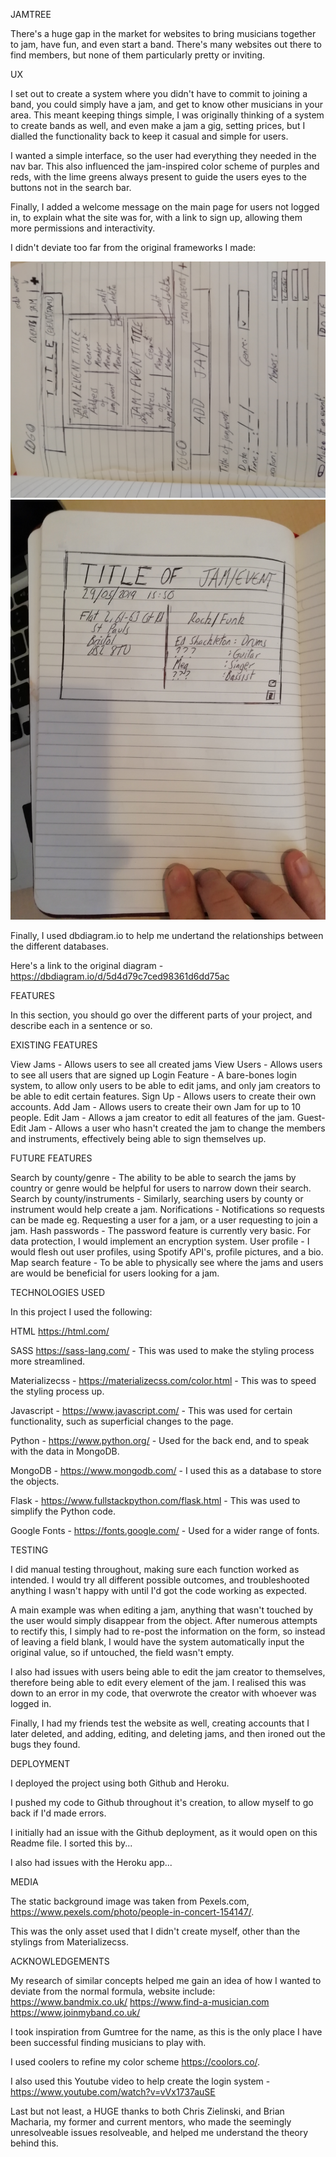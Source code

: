 JAMTREE

There's a huge gap in the market for websites to bring musicians together to jam, have fun, and even start a band.
There's many websites out there to find members, but none of them particularly pretty or inviting.

UX

I set out to create a system where you didn't have to commit to joining a band, you could simply have a jam, and get to know other
musicians in your area. This meant keeping things simple, I was originally thinking of a system to create bands as well,
and even make a jam a gig, setting prices, but I dialled the functionality back to keep it casual and simple for users.

I wanted a simple interface, so the user had everything they needed in the nav bar. This also influenced the
jam-inspired color scheme of purples and reds, with the lime greens always present to guide the users eyes to the
buttons not in the search bar.

Finally, I added a welcome message on the main page for users not logged in, to explain what the site was for, 
with a link to sign up, allowing them more permissions and interactivity.

I didn't deviate too far from the original frameworks I made:

![alt text](/static/images/IMG_20190531_122737.jpg)
![alt text](/static/images/IMG_20190531_122747.jpg)

Finally, I used dbdiagram.io to help me undertand the relationships between the different databases.

Here's a link to the original diagram - https://dbdiagram.io/d/5d4d79c7ced98361d6dd75ac

FEATURES

In this section, you should go over the different parts of your project, and describe each in a sentence or so.

EXISTING FEATURES

View Jams - Allows users to see all created jams
View Users - Allows users to see all users that are signed up
Login Feature - A bare-bones login system, to allow only users to be able to edit jams, and only jam creators to be able to edit
certain features.
Sign Up - Allows users to create their own accounts.
Add Jam - Allows users to create their own Jam for up to 10 people.
Edit Jam - Allows a jam creator to edit all features of the jam.
Guest-Edit Jam - Allows a user who hasn't created the jam to change the members and instruments,
effectively being able to sign themselves up.

FUTURE FEATURES

Search by county/genre - The ability to be able to search the jams by country or genre would be helpful for users to
narrow down their search.
Search by county/instruments - Similarly, searching users by county or instrument would help create a jam.
Norifications - Notifications so requests can be made eg. Requesting a user for a jam, or a user requesting to join a jam.
Hash passwords - The password feature is currently very basic. For data protection, I would implement an encryption system.
User profile - I would flesh out user profiles, using Spotify API's, profile pictures, and a bio.
Map search feature - To be able to physically see where the jams and users are would be beneficial for users looking for a jam.

TECHNOLOGIES USED

In this project I used the following:

HTML https://html.com/

SASS https://sass-lang.com/ - This was used to make the styling process more streamlined.

Materializecss - https://materializecss.com/color.html - This was to speed the styling process up.

Javascript - https://www.javascript.com/ - This was used for certain functionality, such as superficial changes to the page.

Python - https://www.python.org/ - Used for the back end, and to speak with the data in MongoDB.

MongoDB - https://www.mongodb.com/ - I used this as a database to store the objects.

Flask - https://www.fullstackpython.com/flask.html - This was used to simplify the Python code.

Google Fonts - https://fonts.google.com/ - Used for a wider range of fonts.

TESTING

I did manual testing throughout, making sure each function worked as intended. I would try all different possible outcomes, and
troubleshooted anything I wasn't happy with until I'd got the code working as expected.

A main example was when editing a jam, anything that wasn't touched by the user would simply disappear from the object. After
numerous attempts to rectify this, I simply had to re-post the information on the form, so instead of leaving a field blank,
I would have the system automatically input the original value, so if untouched, the field wasn't empty.

I also had issues with users being able to edit the jam creator to themselves, therefore being able to edit every element of 
the jam. I realised this was down to an error in my code, that overwrote the creator with whoever was logged in.

Finally, I had my friends test the website as well, creating accounts that I later deleted, and adding, editing, and deleting jams,
and then ironed out the bugs they found.

DEPLOYMENT

I deployed the project using both Github and Heroku.

I pushed my code to Github throughout it's creation, to allow myself to go back if I'd made errors.

I initially had an issue with the Github deployment, as it would open on this Readme file. I sorted this by...

I also had issues with the Heroku app...

MEDIA

The static background image was taken from Pexels.com, https://www.pexels.com/photo/people-in-concert-154147/.

This was the only asset used that I didn't create myself, other than the stylings from Materializecss.

ACKNOWLEDGEMENTS

My research of similar concepts helped me gain an idea of how I wanted to deviate from the normal formula, website include:
https://www.bandmix.co.uk/
https://www.find-a-musician.com
https://www.joinmyband.co.uk/

I took inspiration from Gumtree for the name, as this is the only place I have been successful finding musicians to play with.

I used coolers to refine my color scheme https://coolors.co/.

I also used this Youtube video to help create the login system - https://www.youtube.com/watch?v=vVx1737auSE

Last but not least, a HUGE thanks to both Chris Zielinski, and Brian Macharia, my former and current mentors, who made the 
seemingly unresolveable issues resolveable, and helped me understand the theory behind this.